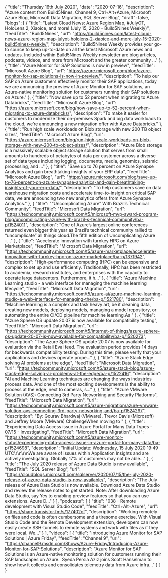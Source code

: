 {
  "title": "Thursday 16th July 2020",
  "date": "2020-07-16",
  "description": "Azure content from Build5Nines, Channel 9, Ctrl+Alt+Azure, Microsoft Azure Blog, Microsoft Data Migration, SQL Server Blog",
  "draft": false,
  "blogs": [
    {
      "title": "Latest Cloud News: Azure Region Map, #JulyOT, HoloLens 2, Xiaoice, and more! (July 15, 2020 – Build5Nines Weekly)",
      "feedTitle": "Build5Nines",
      "url": "https://build5nines.com/latest-cloud-news-azure-region-map-julyot-hololens-2-xiaoice-and-more-july-15-2020-build5nines-weekly/",
      "description": "Build5Nines Weekly provides your go-to source to keep up-to-date on all the latest Microsoft Azure news and updates. Included within Build5Nines Weekly newsletter are blog articles, podcasts, videos, and more from Microsoft and the greater community ..."
    },
    {
      "title": "Azure Monitor for SAP Solutions is now in preview",
      "feedTitle": "Microsoft Azure Blog",
      "url": "https://azure.microsoft.com/blog/azure-monitor-for-sap-solutions-is-now-in-preview/",
      "description": "To help our SAP on Azure customers effectively monitor their SAP applications, today we are announcing the preview of Azure Monitor for SAP solutions, an Azure-native monitoring solution for customers running their SAP solutions on Azure."
    },
    {
      "title": "Now save up to 52 percent when migrating to Azure Databricks",
      "feedTitle": "Microsoft Azure Blog",
      "url": "https://azure.microsoft.com/blog/now-save-up-to-52-percent-when-migrating-to-azure-databricks/",
      "description": "To make it easier for customers to modernize their on-premises Spark and big data workloads to the cloud, we’re announcing a new migration offer with Azure Databricks."
    },
    {
      "title": "Run high scale workloads on Blob storage with new 200 TB object sizes",
      "feedTitle": "Microsoft Azure Blog",
      "url": "https://azure.microsoft.com/blog/run-high-scale-workloads-on-blob-storage-with-new-200-tb-object-sizes/",
      "description": "Azure Blob storage is a massively scalable object storage solution that serves from small amounts to hundreds of petabytes of data per customer across a diverse set of data types including logging, documents, media, genomics, seismic processing, and ..."
    },
    {
      "title": "Save up to 76 percent on Azure Synapse Analytics and gain breathtaking insights of your ERP data",
      "feedTitle": "Microsoft Azure Blog",
      "url": "https://azure.microsoft.com/blog/save-up-to-76-percent-on-azure-synapse-analytics-and-gain-breathtaking-insights-of-your-erp-data/",
      "description": "To help customers save on data warehouse migration costs and accelerate time-to-insight on critical SAP data, we are announcing two new analytics offers from Azure Synapse Analytics."
    },
    {
      "title": "“Uncomplicating Azure” With Brazil’s Technical Community",
      "feedTitle": "Microsoft Data Migration",
      "url": "https://techcommunity.microsoft.com/t5/microsoft-mvp-award-program-blog/uncomplicating-azure-with-brazil-s-technical-community/ba-p/1524011",
      "description": "One of Azure’s largest online conferences returned even bigger this year as Brazil’s technical community rallied to “uncomplicate” all things cloud.The fifth edition of Uncomplicating Azure –..."
    },
    {
      "title": "Accelerate innovation with turnkey HPC on Azure Marketplace",
      "feedTitle": "Microsoft Data Migration",
      "url": "https://techcommunity.microsoft.com/t5/azure-marketplace/accelerate-innovation-with-turnkey-hpc-on-azure-marketplace/ba-p/1371942",
      "description": "High-performance computing (HPC) can be expensive and complex to set up and use efficiently. Traditionally, HPC has been restricted to academia, research institutes, and enterprises with the capacity to operate large datacenters. Furthermore, it h..."
    },
    {
      "title": "Azure Machine Learning studio - a web interface for managing the machine learning lifecycle",
      "feedTitle": "Microsoft Data Migration",
      "url": "https://techcommunity.microsoft.com/t5/azure-ai/azure-machine-learning-studio-a-web-interface-for-managing-the/ba-p/1521780",
      "description": "Machine learning is a complex and task heavy art, be it cleaning data, creating new models, deploying models, managing a model repository, or automating the entire CI/CD pipeline for machine learning.As "
    },
    {
      "title": "Azure Sphere OS update 20.07 is now available for compatibility testing",
      "feedTitle": "Microsoft Data Migration",
      "url": "https://techcommunity.microsoft.com/t5/internet-of-things/azure-sphere-os-update-20-07-is-now-available-for-compatibility/ba-p/1520273",
      "description": "The Azure Sphere OS update 20.07 is now available for evaluation via the Retail Eval feed. The evaluation period provides 14 days for backwards compatibility testing. During this time, please verify that your applications and devices operate prope..."
    },
    {
      "title": "Azure Stack Edge solving AI problems at the edge",
      "feedTitle": "Microsoft Data Migration",
      "url": "https://techcommunity.microsoft.com/t5/azure-stack-blog/azure-stack-edge-solving-ai-problems-at-the-edge/ba-p/1522416",
      "description": "AI and Machine Learning techniques are changing the ways industries process data. And one of the most exciting developments is the ability to process at the edge, next to cameras, s..."
    },
    {
      "title": "Azure VMware Solution (AVS): Connecting 3rd Party Networking and Security Platforms",
      "feedTitle": "Microsoft Data Migration",
      "url": "https://techcommunity.microsoft.com/t5/azure-migration/azure-vmware-solution-avs-connecting-3rd-party-networking-and/ba-p/1524297",
      "description": "By: Gourav Bhardwaj (VMware), Trevor Davis (Microsoft) and Jeffrey Moore (VMware) ChallengeWhen moving to "
    },
    {
      "title": "Experiencing Data Access issue in Azure Portal for Many Data Types - 07/15 - Investigating",
      "feedTitle": "Microsoft Data Migration",
      "url": "https://techcommunity.microsoft.com/t5/azure-monitor-status/experiencing-data-access-issue-in-azure-portal-for-many-data/ba-p/1524698",
      "description": "Initial Update: Wednesday, 15 July 2020 19:49 UTC\r\n\r\nWe are aware of issues within Application Insights and are actively investigating. Globally 17% of customers may not be able..."
    },
    {
      "title": "The July 2020 release of Azure Data Studio is now available",
      "feedTitle": "SQL Server Blog",
      "url": "https://cloudblogs.microsoft.com/sqlserver/2020/07/15/the-july-2020-release-of-azure-data-studio-is-now-available/",
      "description": "The July release of Azure Data Studio is now available. Download Azure Data Studio and review the release notes to get started. Note: After downloading Azure Data Studio, say Yes to enabling preview features so that you can use extensions. Azure D..."
    }
  ],
  "podcasts": [
    {
      "title": "038 - Remote development with Visual Studio Code",
      "feedTitle": "Ctrl+Alt+Azure",
      "url": "https://share.transistor.fm/s/177402cf",
      "description": "Working remotely on files and code is often cumbersome and a tiresome exercise. With Visual Studio Code and the Remote Development extension, developers can now easily create SSH-tunnels to remote systems and work with files as if they were local. We..."
    }
  ],
  "videos": [
    {
      "title": "Introducing Azure Monitor for SAP Solutions | Azure Friday",
      "feedTitle": "Channel 9",
      "url": "https://channel9.msdn.com/Shows/Azure-Friday/Introducing-Azure-Monitor-for-SAP-Solutions",
      "description": "Azure Monitor for SAP Solutions is an Azure-native monitoring solution for customers running their SAP landscapes on Azure.  Syeda Persia Aziz joins Scott Hanselman to show how it collects and consolidates telemetry data from Azure infra..."
    }
  ]
}